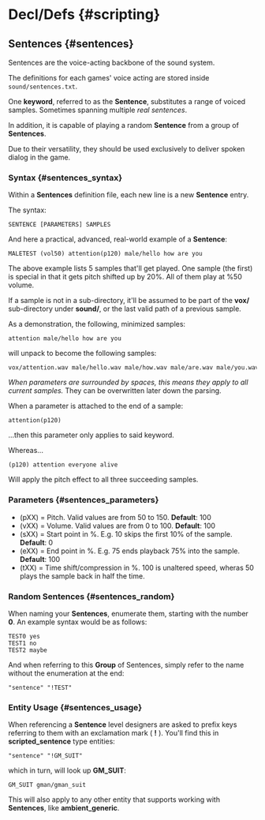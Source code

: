# Decl/Defs {#scripting}

## Sentences {#sentences}

Sentences are the voice-acting backbone of the sound system.

The definitions for each games' voice acting are stored inside
`sound/sentences.txt`.

One **keyword**, referred to as the **Sentence**, substitutes a range of voiced samples. Sometimes spanning multiple *real sentences*.

In addition, it is capable of playing a random **Sentence** from a group of **Sentences**.

Due to their versatility, they should be used exclusively to deliver spoken dialog in the game.

### Syntax {#sentences_syntax}

Within a **Sentences** definition file, each new line is a new **Sentence** entry.

The syntax:

`SENTENCE [PARAMETERS] SAMPLES`

And here a practical, advanced, real-world example of a **Sentence**:

```
MALETEST (vol50) attention(p120) male/hello how are you
```

The above example lists 5 samples that'll get played. One sample (the first) is special in that it gets pitch shifted up by 20%. All of them play at %50 volume.

If a sample is not in a sub-directory, it'll be assumed to be part of
the **vox/** sub-directory under **sound/**, or the last valid path of a previous sample.

As a demonstration, the following, minimized samples:

```
attention male/hello how are you
```

will unpack to become the following samples:

```
vox/attention.wav male/hello.wav male/how.wav male/are.wav male/you.wav
```

*When parameters are surrounded by spaces, this means they apply to all
current samples.* They can be overwritten later down the parsing.

When a parameter is attached to the end of a sample:

```
attention(p120)
```

...then this parameter only applies to said keyword.

Whereas...

```
(p120) attention everyone alive
```

Will apply the pitch effect to all three succeeding samples.

### Parameters {#sentences_parameters}

- (pXX) = Pitch. Valid values are from 50 to 150. **Default**: 100
- (vXX) = Volume. Valid values are from 0 to 100. **Default**: 100
- (sXX) = Start point in %. E.g. 10 skips the first 10% of the sample. **Default**: 0
- (eXX) = End point in %. E.g. 75 ends playback 75% into the sample. **Default**: 100
- (tXX) = Time shift/compression in %. 100 is unaltered speed, wheras 50 plays the sample back in half the time.

### Random Sentences {#sentences_random}

When naming your **Sentences**, enumerate them, starting with the number **0**.
An example syntax would be as follows:

```
TEST0 yes
TEST1 no
TEST2 maybe
```

And when referring to this **Group** of Sentences, simply refer to the name without the enumeration at the end:

```
"sentence" "!TEST"
```

### Entity Usage {#sentences_usage}

When referencing a **Sentence** level designers are asked to prefix keys referring to them with an exclamation mark ( **!** ). 
You'll find this in **scripted_sentence** type entities:

```
"sentence" "!GM_SUIT"
```

which in turn, will look up **GM_SUIT**:

```
GM_SUIT gman/gman_suit
```

This will also apply to any other entity that supports working with **Sentences**, like **ambient_generic**.
